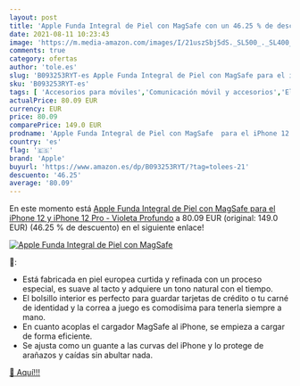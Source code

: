 ```yaml
---
layout: post
title: 'Apple Funda Integral de Piel con MagSafe con un 46.25 % de descuento'
date: 2021-08-11 10:23:43
image: 'https://m.media-amazon.com/images/I/21uszSbj5dS._SL500_._SL400_.jpg'
comments: true
category: ofertas
author: 'tole.es'
slug: 'B093253RYT-es Apple Funda Integral de Piel con MagSafe para el iPhone 12...'
sku: 'B093253RYT-es'
tags: [ 'Accesorios para móviles','Comunicación móvil y accesorios','Electrónica','Fundas y carcasas para teléfonos móviles','apple','iphone', ]
actualPrice: 80.09 EUR
currency: EUR
price: 80.09
comparePrice: 149.0 EUR
prodname: 'Apple Funda Integral de Piel con MagSafe  para el iPhone 12 y iPhone 12 Pro  - Violeta Profundo'
country: 'es'
flag: '🇪🇸'
brand: 'Apple'
buyurl: 'https://www.amazon.es/dp/B093253RYT/?tag=tolees-21'
descuento: '46.25'
average: '80.09'
---
```


En este momento está [Apple Funda Integral de Piel con MagSafe  para el iPhone 12 y iPhone 12 Pro  - Violeta Profundo](https://www.amazon.es/dp/B093253RYT/?tag=tolees-21) a 80.09 EUR (original: 149.0 EUR) (46.25 %  de descuento) en el siguiente enlace!

[![Apple Funda Integral de Piel con MagSafe](https://m.media-amazon.com/images/I/21uszSbj5dS._SL500_._SL400_.jpg)](https://www.amazon.es/dp/B093253RYT/?tag=tolees-21)

🔎:

- Está fabricada en piel europea curtida y refinada con un proceso especial, es suave al tacto y adquiere un tono natural con el tiempo.
- El bolsillo interior es perfecto para guardar tarjetas de crédito o tu carné de identidad y la correa a juego es comodísima para tenerla siempre a mano.
- En cuanto acoplas el cargador MagSafe al iPhone, se empieza a cargar de forma eficiente.
- Se ajusta como un guante a las curvas del iPhone y lo protege de arañazos y caídas sin abultar nada.

[🛒 Aquí!!!](https://www.amazon.es/dp/B093253RYT/?tag=tolees-21)
